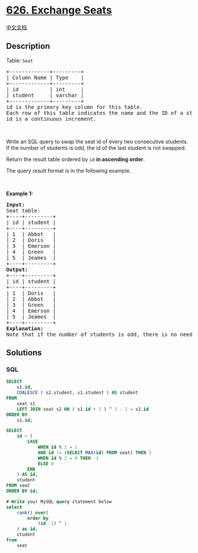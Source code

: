 # [626. Exchange Seats](https://leetcode.com/problems/exchange-seats)

[中文文档](/solution/0600-0699/0626.Exchange%20Seats/README.md)

## Description

<p>Table: <code>Seat</code></p>

<pre>
+-------------+---------+
| Column Name | Type    |
+-------------+---------+
| id          | int     |
| student     | varchar |
+-------------+---------+
id is the primary key column for this table.
Each row of this table indicates the name and the ID of a student.
id is a continuous increment.
</pre>

<p>&nbsp;</p>

<p>Write an SQL query to swap the seat id of every two consecutive students. If the number of students is odd, the id of the last student is not swapped.</p>

<p>Return the result table ordered by <code>id</code> <strong>in ascending order</strong>.</p>

<p>The query result format is in the following example.</p>

<p>&nbsp;</p>
<p><strong class="example">Example 1:</strong></p>

<pre>
<strong>Input:</strong> 
Seat table:
+----+---------+
| id | student |
+----+---------+
| 1  | Abbot   |
| 2  | Doris   |
| 3  | Emerson |
| 4  | Green   |
| 5  | Jeames  |
+----+---------+
<strong>Output:</strong> 
+----+---------+
| id | student |
+----+---------+
| 1  | Doris   |
| 2  | Abbot   |
| 3  | Green   |
| 4  | Emerson |
| 5  | Jeames  |
+----+---------+
<strong>Explanation:</strong> 
Note that if the number of students is odd, there is no need to change the last one&#39;s seat.
</pre>

## Solutions

<!-- tabs:start -->

### **SQL**

```sql
SELECT
	s1.id,
	COALESCE ( s2.student, s1.student ) AS student
FROM
	seat s1
	LEFT JOIN seat s2 ON ( s1.id + 1 ) ^ 1 - 1 = s2.id
ORDER BY
	s1.id;
```

```sql
SELECT
    id + (
        CASE
            WHEN id % 2 = 1
            AND id != (SELECT MAX(id) FROM seat) THEN 1
            WHEN id % 2 = 0 THEN -1
            ELSE 0
        END
    ) AS id,
    student
FROM seat
ORDER BY id;
```

```sql
# Write your MySQL query statement below
select
    rank() over(
        order by
            (id -1) ^ 1
    ) as id,
    student
from
    seat
```

<!-- tabs:end -->
